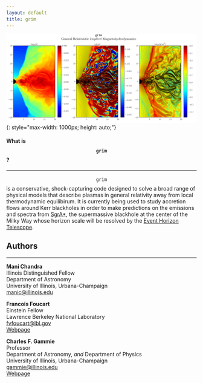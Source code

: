 ```yaml
---
layout: default
title: grim
---
```


![cover_image](EMHD_560x512_t_1400M_zoom1.png){: style="max-width: 1000px; height: auto;"}

#### What is $$\mathtt{grim}$$ ?
---
$$\mathtt{grim}$$ is a conservative, shock-capturing code designed to solve a
broad range of physical models that describe plasmas in general relativity away
from local thermodynamic equilibirum. It is currently being used to study
accretion flows around Kerr blackholes in order to make predictions on the
emissions and spectra from
[SgrA\*](https://en.wikipedia.org/wiki/Sagittarius_A*), the supermassive
blackhole at the center of the Milky Way whose horizon scale will be resolved by
the [Event Horizon Telescope](http://www.eventhorizontelescope.org/).

## Authors
---
**Mani Chandra**<br>
Illinois Distinguished Fellow   
Department of Astronomy  
University of Illinois, Urbana-Champaign<br>
<manic@illinois.edu>


**Francois Foucart**<br>
Einstein Fellow  
Lawrence Berkeley National Laboratory<br>
<fvfoucart@lbl.gov><br>
[Webpage](https://sites.google.com/site/francoisfoucart/home)

**Charles F. Gammie**<br>
Professor  
Department of Astronomy, _and_ 
Department of Physics  
University of Illinois, Urbana-Champaign<br> 
<gammie@illinois.edu><br>
[Webpage](http://rainman.astro.illinois.edu/gammie/)
